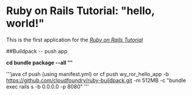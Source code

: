 # Ruby on Rails Tutorial: "hello, world!"

This is the first application for the
[*Ruby on Rails Tutorial*](http://www.railstutorial.org/)


##Buildpack -- push app

<b>
cd <your app dir>
bundle package --all
'''
</b>

'''java
cf push (using manifest.yml)
or
cf push wy_ror_hello_app -b https://github.com/cloudfoundry/ruby-buildpack.git  -m 512MB -c "bundle exec rails s -b 0.0.0.0 -p 8080" 
'''